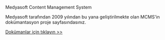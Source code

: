 



Medyasoft Content Management System

Medyasoft tarafından 2009 yılından bu yana geliştirilmekte olan MCMS'in dokümantasyon proje sayfasındasınız.

[Dokümanlar için tıklayın >>](https://github.com/Medyasoft/mcms/wiki)
